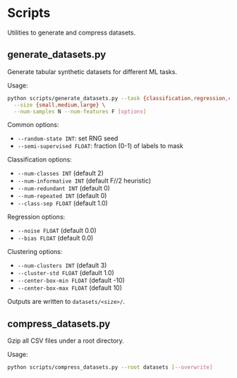 # Scripts

Utilities to generate and compress datasets.

## generate_datasets.py

Generate tabular synthetic datasets for different ML tasks.

Usage:
```bash
python scripts/generate_datasets.py --task {classification,regression,clustering} \
  --size {small,medium,large} \
  --num-samples N --num-features F [options]
```

Common options:
- `--random-state INT`: set RNG seed
- `--semi-supervised FLOAT`: fraction (0-1) of labels to mask

Classification options:
- `--num-classes INT` (default 2)
- `--num-informative INT` (default F//2 heuristic)
- `--num-redundant INT` (default 0)
- `--num-repeated INT` (default 0)
- `--class-sep FLOAT` (default 1.0)

Regression options:
- `--noise FLOAT` (default 0.0)
- `--bias FLOAT` (default 0.0)

Clustering options:
- `--num-clusters INT` (default 3)
- `--cluster-std FLOAT` (default 1.0)
- `--center-box-min FLOAT` (default -10)
- `--center-box-max FLOAT` (default 10)

Outputs are written to `datasets/<size>/`.

## compress_datasets.py

Gzip all CSV files under a root directory.

Usage:
```bash
python scripts/compress_datasets.py --root datasets [--overwrite]
```

